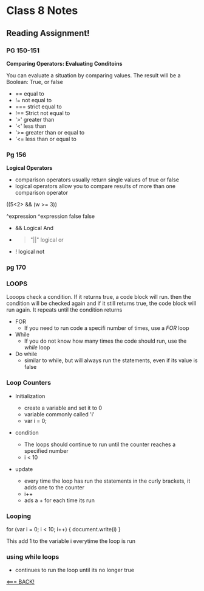 # Class 8 Notes



## Reading Assignment!

### PG 150-151

**Comparing Operators: Evaluating Conditoins** 

You can evaluate a situation by comparing values. The result will be a Boolean: True, or false

- == equal to
- != not equal to
- === strict equal to
- !== Strict not equal to
- '>' greater than
- '<' less than
- '>= greater than or equal to
- '<= less than or equal to 

### Pg 156

**Logical Operators** 

- comparison operators usually return single values of true or false
- logical operators allow you to compare results of more than one comparison operator

((5<2> && (w >= 3))

^expression     ^expression
    false            false


- && Logical And
- > "||" logical or
- ! logical not

### pg 170

### **LOOPS** 

Looops check a condition. If it returns true, a code block will run.
then the condition will be checked again and if it still returns true, the code block will run again. It repeats until the condition returns 

- FOR
    - If you need to run code a specifi number of times, use a *FOR* loop
- While 
    - If you do not know how many times the code should run, use the *while* loop
- Do while
    - similar to while, but will always run the statements, even if its value is false

### **Loop Counters**

- Initialization
    - create a variable and set it to 0
    - variable commonly called 'i'
    - var i = 0;

- condition 
    - The loops should continue to run until the counter reaches a specified number
    - i < 10

- update 
    - every time the loop has run the statements in the curly brackets, it adds one to the counter
    - i++
    - ads a + for each time its run


### Looping

for (var i = 0; i < 10; i++) {
    document.write(i)
}

This add 1 to the variable i everytime the loop is run

### using while loops

- continues to run the loop until its no longer true


[<=== BACK!](class102main.md)
